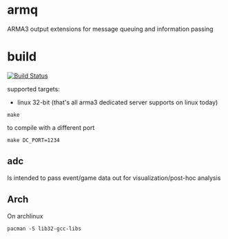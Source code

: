 armq
===

ARMA3 output extensions for message queuing and information passing

# build

[![Build Status](https://travis-ci.org/enckse/armq.svg?branch=master)](https://travis-ci.org/enckse/armq)

supported targets:
* linux 32-bit (that's all arma3 dedicated server supports on linux today)

```
make
```

to compile with a different port
```
make DC_PORT=1234
```

## adc

Is intended to pass event/game data out for visualization/post-hoc analysis

## Arch

On archlinux

```
pacman -S lib32-gcc-libs
```
